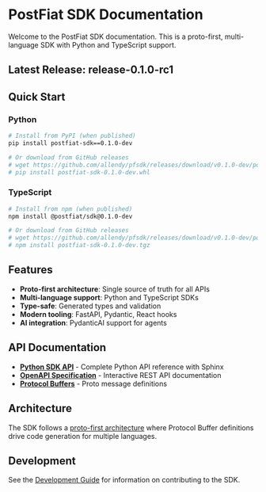 # PostFiat SDK Documentation

Welcome to the PostFiat SDK documentation. This is a proto-first, multi-language SDK with Python and TypeScript support.

## Latest Release: release-0.1.0-rc1

## Quick Start

### Python
```bash
# Install from PyPI (when published)
pip install postfiat-sdk==0.1.0-dev

# Or download from GitHub releases
# wget https://github.com/allendy/pfsdk/releases/download/v0.1.0-dev/postfiat-sdk-0.1.0-dev.whl
# pip install postfiat-sdk-0.1.0-dev.whl
```

### TypeScript
```bash
# Install from npm (when published)
npm install @postfiat/sdk@0.1.0-dev

# Or download from GitHub releases
# wget https://github.com/allendy/pfsdk/releases/download/v0.1.0-dev/postfiat-sdk-0.1.0-dev.tgz
# npm install postfiat-sdk-0.1.0-dev.tgz
```

## Features

- **Proto-first architecture**: Single source of truth for all APIs
- **Multi-language support**: Python and TypeScript SDKs
- **Type-safe**: Generated types and validation
- **Modern tooling**: FastAPI, Pydantic, React hooks
- **AI integration**: PydanticAI support for agents

## API Documentation

- **[Python SDK API](generated/python/index.html)** - Complete Python API reference with Sphinx
- **[OpenAPI Specification](api/openapi.md)** - Interactive REST API documentation
- **[Protocol Buffers](generated/proto/index.md)** - Proto message definitions

## Architecture

The SDK follows a [proto-first architecture](ARCHITECTURE.md) where Protocol Buffer definitions drive code generation for multiple languages.

## Development

See the [Development Guide](DEVELOPMENT.md) for information on contributing to the SDK.